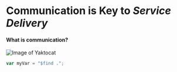 # Communication is Key to _Service Delivery_

#### What is communication?

![Image of Yaktocat](https://octodex.github.com/images/yaktocat.png)


``` javascript 
var myVar = "$find .";
```

